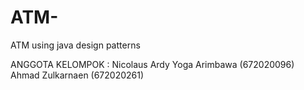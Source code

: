 # ATM-
ATM using java design patterns

ANGGOTA KELOMPOK :
Nicolaus Ardy Yoga Arimbawa (672020096)
Ahmad Zulkarnaen (672020261)
